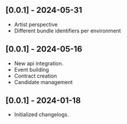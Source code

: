 ## [0.0.1] - 2024-05-31
- Artist perspective
- Different bundle identifiers per environment

## [0.0.1] - 2024-05-16
- New api integration.
- Event building
- Contract creation
- Candidate management

## [0.0.1] - 2024-01-18
- Initialized changelogs.

